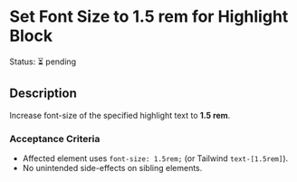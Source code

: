 # Set Font Size to 1.5 rem for Highlight Block
Status: ⏳ pending

## Description
Increase font-size of the specified highlight text to **1.5 rem**.

### Acceptance Criteria
- Affected element uses `font-size: 1.5rem;` (or Tailwind `text-[1.5rem]`).
- No unintended side-effects on sibling elements.

